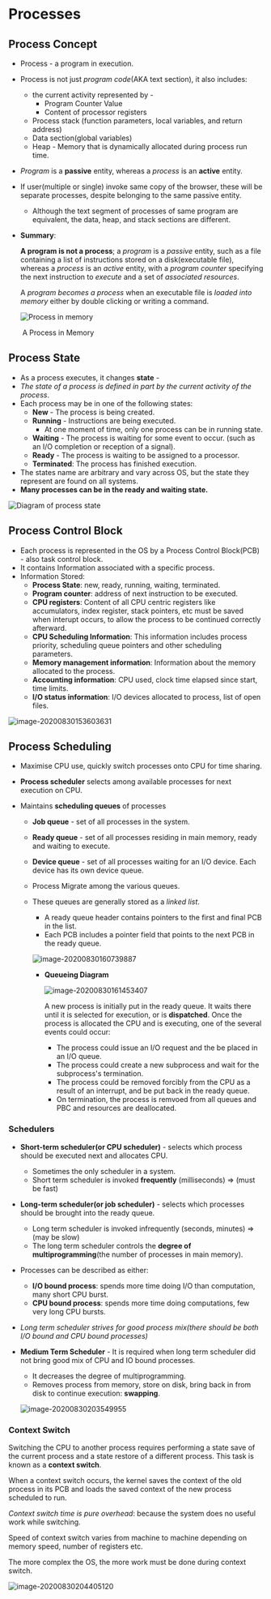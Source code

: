 # Processes

## Process Concept

- Process - a program in execution.

- Process is not just *program code*(AKA text section), it also includes:

  - the current activity represented by - 
    - Program Counter Value
    - Content of processor registers
  - Process stack (function parameters, local variables, and return address)
  - Data section(global variables)
  - Heap - Memory that is dynamically allocated during process run time. 

- *Program* is a **passive** entity, whereas a *process* is an **active** entity.

- If user(multiple or single) invoke same copy of the browser, these will be separate processes, despite belonging to the same passive entity.

  - Although the text segment of processes of same program are equivalent, the data, heap, and stack sections are different.

- **Summary**:

  **A program is not a process**; a *program* is a *passive* entity, such as a file containing a list of instructions stored on a disk(executable file), whereas a *process* is an *active* entity, with a *program counter* specifying the next instruction to *execute* and a set of *associated resources*.

  A *program becomes a process* when an executable file is *loaded into memory* either by double clicking or writing a command.

  ![Process in memory](processes.assets/3_01_Process_Memory.jpg)

  ​															A Process in Memory

## Process State

- As a process executes, it changes **state** -
- *The state of a process is defined in part by the current activity of the process*.
- Each process may be in one of the following states:
  - **New** - The process is being created.
  - **Running** - Instructions are being executed.
    - At one moment of time, only one process can be in running state.
  - **Waiting** - The process is waiting for some event to occur. (such as an I/O completion or reception of a signal).
  - **Ready** - The process is waiting to be assigned to a processor.
  - **Terminated**: The process has finished execution.
- The states name are arbitrary and vary across OS, but the state they represent are found on all systems.
- **Many processes can be in the ready and waiting state.**

![Diagram of process state](processes.assets/3_02_ProcessState.jpg)



## Process Control Block

- Each process is represented in the OS by a Process Control Block(PCB) - also task control block.
- It contains Information associated with a specific process.
- Information Stored:
  - **Process State**: new, ready, running, waiting, terminated.
  - **Program counter**: address of next instruction to be executed.
  - **CPU registers**: Content of all CPU centric registers like accumulators, index register, stack pointers, etc must be saved when interupt occurs, to allow the process to be continued correctly afterward.
  - **CPU Scheduling Information**: This information includes process priority, scheduling queue pointers and other scheduling parameters.
  - **Memory management information**: Information about the memory allocated to the process.
  - **Accounting information**: CPU used, clock time elapsed since start, time limits.
  - **I/O status information**: I/O devices allocated to process, list of open files.

![image-20200830153603631](processes.assets/image-20200830153603631.png)

## Process Scheduling

- Maximise CPU use, quickly switch processes onto CPU for time sharing.

- **Process scheduler** selects among available processes for next execution on CPU.

- Maintains **scheduling queues** of processes

  - **Job queue** - set of all processes in the system.

  - **Ready queue** - set of all processes residing in main memory, ready and waiting to execute.

  - **Device queue** - set of all processes waiting for an I/O device. Each device has its own device queue.

  - Process Migrate among the various queues.

  - These queues are generally stored as a *linked list*.

    - A ready queue header contains pointers to the first and final PCB in the list.
    - Each PCB includes a pointer field that points to the next PCB in the ready queue.

    ![image-20200830160739887](processes.assets/image-20200830160739887.png)

    - **Queueing Diagram**

      ![image-20200830161453407](processes.assets/image-20200830161453407.png)

      A new process is initially put in the ready queue. It waits there until it is selected for execution, or is **dispatched**. Once the process is allocated the CPU and is executing, one of the several events could occur:

      - The process could issue an I/O request and the be placed in an I/O queue.
      - The process could create a new subprocess and wait for the subprocess's termination.
      - The process could be removed forcibly from the CPU as a result of an interrupt, and be put back in the ready queue.
      - On termination, the process is remvoed from all queues and PBC and resources are deallocated.

### Schedulers

- **Short-term scheduler(or CPU scheduler)** - selects which process should be executed next and allocates CPU.

  - Sometimes the only scheduler in a system.
  - Short term scheduler is invoked **frequently** (milliseconds) => (must be fast)

- **Long-term scheduler(or job scheduler)** - selects which processes should be brought into the ready queue.

  - Long term scheduler is invoked infrequently (seconds, minutes) => (may be slow)
  - The long term scheduler controls the **degree of multiprogramming**(the number of processes in main memory).

- Processes can be described as either:

  - **I/O bound process**: spends more time doing I/O than computation, many short CPU burst.
  - **CPU bound process**: spends more time doing computations, few very long CPU bursts.

- *Long term scheduler strives for good process mix(there should be both I/O bound and CPU bound processes)*

- **Medium Term Scheduler** - It is required when long term scheduler did not bring good mix of CPU and IO bound processes.

  - It decreases the degree of multiprogramming.
  - Removes process from memory, store on disk, bring back in from disk to continue execution: **swapping**.

  ![image-20200830203549955](processes.assets/image-20200830203549955.png)

### Context Switch

Switching the CPU to another process requires performing a state save of the current process and a state restore of a different process. This task is known as a **context switch**. 

When a context switch occurs, the kernel saves the context of the old process in its PCB and loads the saved context of the new process scheduled to run.

*Context switch time is pure overhead*: because the system does no useful work while switching.

Speed of context switch varies from machine to machine depending on memory speed, number of registers etc.

The more complex the OS, the more work must be done during context switch.

![image-20200830204405120](processes.assets/image-20200830204405120.png)





















